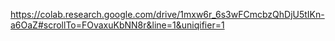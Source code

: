 https://colab.research.google.com/drive/1mxw6r_6s3wFCmcbzQhDjU5tIKn-a6OaZ#scrollTo=FOvaxuKbNN8r&line=1&uniqifier=1
